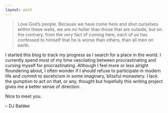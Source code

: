 ```yaml
---
layout: post
---
```


> Love God’s people. Because we have come here and shut ourselves within these walls, we are no holier than those that are outside, but on the contrary, from the very fact of coming here, each of us has confessed to himself that he is worse than others, than all men on earth.


I started this blog to track my progress as I search for a place in the world. I currently spend most of my time vascilating between procrastinating and cursing myself for procrastinating. Although I feel more or less alright floundering about, I often wonder if I should refuse to participate in modern life and commit to asceticism in some imaginary, blissful monastery. I lack the gumption to act on that, or any, thought but hopefully this writing project gives me a better sense of direction.

Nice to meet you.

&ndash; DJ Baldee




